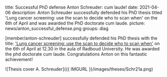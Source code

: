 title: Successful PhD defense Anton Schreuder: cum laude!
date: 2021-04-06
description: Anton Schreuder successfully defended his PhD thesis titled 'Lung cancer screening: use the scan to decide who to scan when' on the 6th of April and was awarded the PhD doctorate cum laude. 
picture: news/anton_successful_defense.png
groups: diag

[member/anton-schreuder] successfully defended his PhD thesis with the title: ['Lung cancer screening: use the scan to decide who to scan when'](https://www.diagnijmegen.nl/publications/schr21a/) on the 6th of April at 12.30 in the aula of Radboud University. He was awarded the phd doctorate cum laude. Congratulations Anton on this fantastic achievement!


![Thesis cover A. Schreuder]({{ IMGURL }}/images/theses/Schr21a.png)
